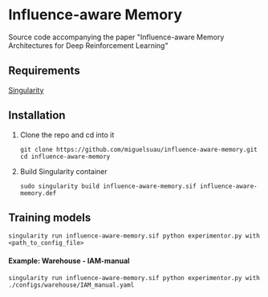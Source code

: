 # Influence-aware Memory
Source code accompanying the paper "Influence-aware Memory Architectures for Deep Reinforcement Learning"
## Requirements
   [Singularity](https://sylabs.io/docs/)
## Installation
1. Clone the repo and cd into it
    ```
    git clone https://github.com/miguelsuau/influence-aware-memory.git
    cd influence-aware-memory
    ```
2. Build Singularity container

   ```
   sudo singularity build influence-aware-memory.sif influence-aware-memory.def
   ```
## Training models
```
singularity run influence-aware-memory.sif python experimentor.py with <path_to_config_file>
```
#### Example: Warehouse - IAM-manual

```
singularity run influence-aware-memory.sif python experimentor.py with ./configs/warehouse/IAM_manual.yaml
```
